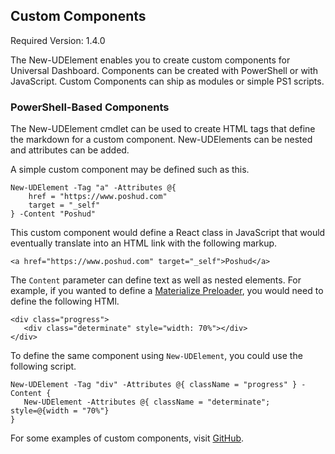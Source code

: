 ## Custom Components

Required Version: 1.4.0

The New-UDElement enables you to create custom components for Universal Dashboard. Components can be created with PowerShell or with JavaScript. Custom Components can ship as modules or simple PS1 scripts. 

### PowerShell-Based Components 

The New-UDElement cmdlet can be used to create HTML tags that define the markdown for a custom component. New-UDElements can be nested and attributes can be added. 

A simple custom component may be defined such as this.

```
New-UDElement -Tag "a" -Attributes @{
    href = "https://www.poshud.com"
    target = "_self"
} -Content "Poshud"
```

This custom component would define a React class in JavaScript that would eventually translate into an HTML link with the following markup. 

```
<a href="https://www.poshud.com" target="_self">Poshud</a>
```

The `Content` parameter can define text as well as nested elements. For example, if you wanted to define a [Materialize Preloader](http://materializecss.com/preloader.html), you would need to define the following HTMl.

```
<div class="progress">
   <div class="determinate" style="width: 70%"></div>
</div>
```

To define the same component using `New-UDElement`, you could use the following script. 

```
New-UDElement -Tag "div" -Attributes @{ className = "progress" } -Content {
   New-UDElement -Attributes @{ className = "determinate"; style=@{width = "70%"}
}
```

For some examples of custom components, visit [GitHub](https://github.com/ironmansoftware/ud-material-design/blob/master/UniversalDashboard.MaterialDesign.psm1).


